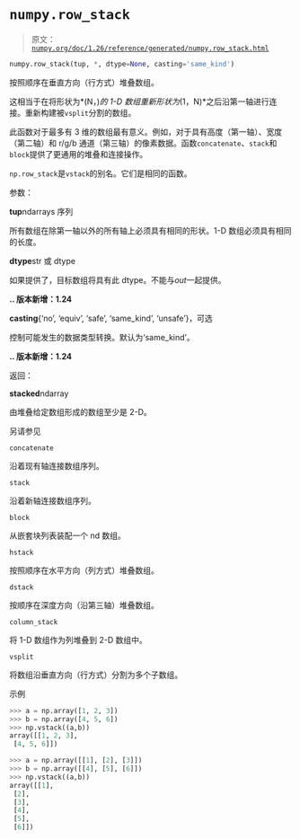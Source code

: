 # `numpy.row_stack`

> 原文：[`numpy.org/doc/1.26/reference/generated/numpy.row_stack.html`](https://numpy.org/doc/1.26/reference/generated/numpy.row_stack.html)

```py
numpy.row_stack(tup, *, dtype=None, casting='same_kind')
```

按照顺序在垂直方向（行方式）堆叠数组。

这相当于在将形状为*(N，)*的 1-D 数组重新形状为*(1，N)*之后沿第一轴进行连接。重新构建被`vsplit`分割的数组。

此函数对于最多有 3 维的数组最有意义。例如，对于具有高度（第一轴）、宽度（第二轴）和 r/g/b 通道（第三轴）的像素数据。函数`concatenate`、`stack`和`block`提供了更通用的堆叠和连接操作。

`np.row_stack`是`vstack`的别名。它们是相同的函数。

参数：

**tup**ndarrays 序列

所有数组在除第一轴以外的所有轴上必须具有相同的形状。1-D 数组必须具有相同的长度。

**dtype**str 或 dtype

如果提供了，目标数组将具有此 dtype。不能与*out*一起提供。

**.. 版本新增：1.24**

**casting**{‘no’, ‘equiv’, ‘safe’, ‘same_kind’, ‘unsafe’}，可选

控制可能发生的数据类型转换。默认为‘same_kind’。

**.. 版本新增：1.24**

返回：

**stacked**ndarray

由堆叠给定数组形成的数组至少是 2-D。

另请参见

`concatenate`

沿着现有轴连接数组序列。

`stack`

沿着新轴连接数组序列。

`block`

从嵌套块列表装配一个 nd 数组。

`hstack`

按照顺序在水平方向（列方式）堆叠数组。

`dstack`

按顺序在深度方向（沿第三轴）堆叠数组。

`column_stack`

将 1-D 数组作为列堆叠到 2-D 数组中。

`vsplit`

将数组沿垂直方向（行方式）分割为多个子数组。

示例

```py
>>> a = np.array([1, 2, 3])
>>> b = np.array([4, 5, 6])
>>> np.vstack((a,b))
array([[1, 2, 3],
 [4, 5, 6]]) 
```

```py
>>> a = np.array([[1], [2], [3]])
>>> b = np.array([[4], [5], [6]])
>>> np.vstack((a,b))
array([[1],
 [2],
 [3],
 [4],
 [5],
 [6]]) 
```
